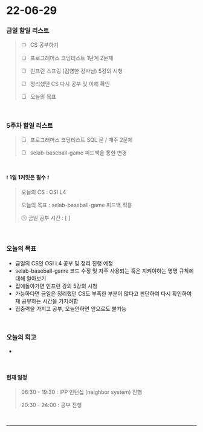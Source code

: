 # 22-06-29
 ### 금일 할일 리스트 

> - [ ]  CS 공부하기  
>
> - [ ]  프로그래머스 코딩테스트 1단계 2문제 
>
> - [ ]  인프런 스프링 (김영한 강사님) 5강의 시청
>
> - [ ]  정리했던 CS 다시 공부 및 이해 확인 
>
> - [ ]  오늘의 목표    

<br/>

### 5주차 할일 리스트  

> - [ ]  프로그래머스 코딩테스트 SQL 문 / 매주 2문제  
>
> - [ ]  selab-baseball-game 피드백을 통한 변경 

<br/>

❗ **1일 1커밋은 필수** ❗
> 오늘의 CS : OSI L4
>
> 오늘의 목표  : selab-baseball-game 피드백 적용
>
> 🕒 금일 공부 시간 :  [  ]    
  
<br/>

### 오늘의 목표
- 금일의 CS인 OSI L4 공부 및 정리 진행 예정
- selab-baseball-game 코드 수정 및 자주 사용되는 혹은 지켜야하는 명명 규칙에 대해 알아보기
- 집에돌아가면 인프런 강의 5강의 시청
- 가능하다면 금일은 정리했던 CS도 부족한 부분이 많다고 판단하여 다시 확인하여 재 공부하는 시간을 가지려함
- 집중력을 가지고 공부, 오늘안하면 앞으로도 불가능

<br>

### 오늘의 회고
- 


<br>

#### 현재 일정  

> 06:30 - 19:30 : IPP 인턴십 (neighbor system) 진행 
>
> 20:30 - 24:00 : 공부 진행  

<br/>

------------  